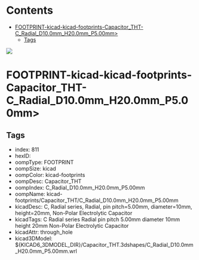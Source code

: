 



Contents
========

* [FOOTPRINT-kicad-kicad-footprints-Capacitor_THT-C_Radial_D10.0mm_H20.0mm_P5.00mm>](#footprint-kicad-kicad-footprints-capacitor_tht-c_radial_d100mm_h200mm_p500mm)
	* [Tags](#tags)
  
![][im]
# FOOTPRINT-kicad-kicad-footprints-Capacitor_THT-C_Radial_D10.0mm_H20.0mm_P5.00mm>

## Tags

- index: 811
- hexID: 
- oompType: FOOTPRINT
- oompSize: kicad
- oompColor: kicad-footprints
- oompDesc: Capacitor_THT
- oompIndex: C_Radial_D10.0mm_H20.0mm_P5.00mm
- oompName: kicad-footprints/Capacitor_THT/C_Radial_D10.0mm_H20.0mm_P5.00mm
- kicadDesc: C, Radial series, Radial, pin pitch=5.00mm, diameter=10mm, height=20mm, Non-Polar Electrolytic Capacitor
- kicadTags: C Radial series Radial pin pitch 5.00mm diameter 10mm height 20mm Non-Polar Electrolytic Capacitor
- kicadAttr: through_hole
- kicad3DModel: ${KICAD6_3DMODEL_DIR}/Capacitor_THT.3dshapes/C_Radial_D10.0mm_H20.0mm_P5.00mm.wrl



[im]: image.png
